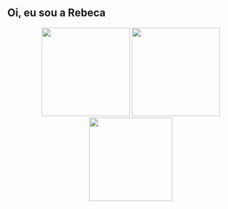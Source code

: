 ## Oi, eu sou a Rebeca
<div align="center">
  <img height="180em" src="https://github-readme-stats.vercel.app/api?username=rebecastilho&show_icons=true&theme=dracula&include_all_commits=true&count_private=true"/>
  <img height="180em" src="https://github-readme-stats.vercel.app/api/top-langs/?username=rebecastilho&layout=compact&langs_count=7&theme=dracula"/>
  <img height="170em" src='https://avataaars.io/?avatarStyle=Circle&topType=LongHairBigHair&accessoriesType=Blank&hairColor=Red&facialHairType=Blank&clotheType=ShirtCrewNeck&clotheColor=Black&eyeType=Wink&eyebrowType=Default&mouthType=Default&skinColor=Pale'
/>
</div>
